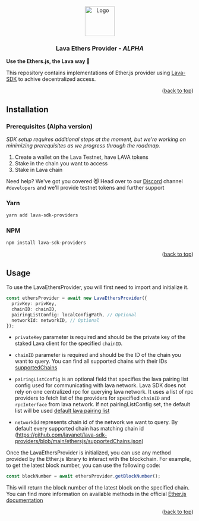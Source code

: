 <a name="readme-top"></a>

<!-- PROJECT LOGO -->
<br />
<div align="center">
  <img src="https://user-images.githubusercontent.com/2770565/223762290-44afc792-8ad4-4dbb-b2c2-532780d6c5de.png" alt="Logo" width="80" height="80">
  <h3 align="center">Lava Ethers Provider - <i>ALPHA</i></h3>
  </p>
</div>

<b>Use the Ethers.js, the Lava way 🌋</b>

This repository contains implementations of Ether.js provider using [Lava-SDK](https://github.com/lavanet/lava-sdk) to achive decentralized access.

<!-- Prerequisites -->

<p align="right">(<a href="#readme-top">back to top</a>)</p>

<!-- Installation -->

## Installation

### Prerequisites (Alpha version)

_SDK setup requires additional steps at the moment, but we're working on minimizing prerequisites as we progress through the roadmap._

1. Create a wallet on the Lava Testnet, have LAVA tokens
1. Stake in the chain you want to access
1. Stake in Lava chain

Need help? We've got you covered 😻 Head over to our [Discord](https://discord.gg/5VcqgwMmkA) channel `#developers` and we'll provide testnet tokens and further support

### Yarn

```bash
yarn add lava-sdk-providers
```

### NPM

```bash
npm install lava-sdk-providers
```

<p align="right">(<a href="#readme-top">back to top</a>)</p>

<!-- USAGE EXAMPLES -->

## Usage

To use the LavaEthersProvider, you will first need to import and initialize it.

```typescript
const ethersProvider = await new LavaEthersProvider({
  privKey: privKey,
  chainID: chainID,
  pairingListConfig: localConfigPath, // Optional
  networkId: networkID, // Optional
});
```

- `privateKey` parameter is required and should be the private key of the staked Lava client for the specified `chainID`.

- `chainID` parameter is required and should be the ID of the chain you want to query. You can find all supported chains with their IDs [supportedChains](https://github.com/lavanet/lava-sdk-providers/blob/main/ethersjs/supportedChains.json)

- `pairingListConfig` is an optional field that specifies the lava pairing list config used for communicating with lava network. Lava SDK does not rely on one centralized rpc for querying lava network. It uses a list of rpc providers to fetch list of the providers for specified `chainID` and `rpcInterface` from lava network. If not pairingListConfig set, the default list will be used [default lava pairing list](https://github.com/lavanet/lava-providers/blob/main/pairingList.json)

- `networkId` represents chain id of the network we want to query. By default every supported chain has matching chain id (https://github.com/lavanet/lava-sdk-providers/blob/main/ethersjs/supportedChains.json)

Once the LavaEthersProvider is initialized, you can use any method provided by the Ether.js library to interact with the blockchain. For example, to get the latest block number, you can use the following code:

```typescript
const blockNumber = await ethersProvider.getBlockNumber();
```

This will return the block number of the latest block on the specified chain. You can find more information on available methods in the official [Ether.js documentation](https://docs.ethers.org/v5/)

<p align="right">(<a href="#readme-top">back to top</a>)</p>
